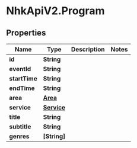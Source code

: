 # NhkApiV2.Program

## Properties

Name | Type | Description | Notes
------------ | ------------- | ------------- | -------------
**id** | **String** |  | 
**eventId** | **String** |  | 
**startTime** | **String** |  | 
**endTime** | **String** |  | 
**area** | [**Area**](Area.md) |  | 
**service** | [**Service**](Service.md) |  | 
**title** | **String** |  | 
**subtitle** | **String** |  | 
**genres** | **[String]** |  | 


